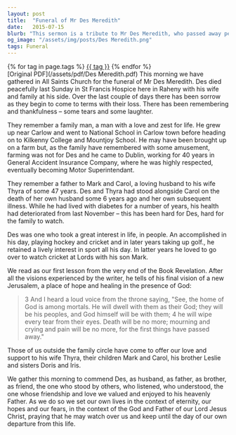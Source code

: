 ```yaml
---
layout: post
title:  "Funeral of Mr Des Meredith"
date:   2015-07-15
blurb: "This sermon is a tribute to Mr Des Meredith, who passed away peacefully in St Francis Hospice. It highlights his life, his love for his family, and his zest for life. It also touches on his interests in sports and bridge. The sermon offers comfort and hope, reminding the congregation of the promise of a new Jerusalem, where there will be no more death, mourning, crying, or pain."
og_image: "/assets/img/posts/Des Meredith.png"
tags: Funeral
---    
```

<div class="tag-pills">
    {% for tag in page.tags %}
    <a href="{{ site.baseurl }}/tag/{{ tag | slugify }}" class="tag-pill">{{ tag }}</a>
    {% endfor %}
</div>
[Original PDF](/assets/pdf/Des Meredith.pdf)
This morning we have gathered in All Saints Church for the funeral of Mr Des Meredith. Des died peacefully last Sunday in St Francis Hospice here in Raheny with his wife and family at his side. Over the last couple of days there has been sorrow as they begin to come to terms with their loss. There has been remembering and thankfulness – some tears and some laughter.

They remember a family man, a man with a love and zest for life. He grew up near Carlow and went to National School in Carlow town before heading on to Kilkenny College and Mountjoy School. He may have been brought up on a farm but, as the family have remembered with some amusement, farming was not for Des and he came to Dublin, working for 40 years in General Accident Insurance Company, where he was highly respected, eventually becoming Motor Superintendant.

They remember a father to Mark and Carol, a loving husband to his wife Thyra of some 47 years. Des and Thyra had stood alongside Carol on the death of her own husband some 6 years ago and her own subsequent illness. While he had lived with diabetes for a number of years, his health had deteriorated from last November – this has been hard for Des, hard for the family to watch.

Des was one who took a great interest in life, in people. An accomplished in his day, playing hockey and cricket and in later years taking up golf., he retained a lively interest in sport all his day. In latter years he loved to go over to watch cricket at Lords with his son Mark.

We read as our first lesson from the very end of the Book Revelation. After all the visions experienced by the writer, he tells of his final vision of a new Jerusalem, a place of hope and healing in the presence of God:

> 3 And I heard a loud voice from the throne saying,
> "See, the home of God is among mortals.
> He will dwell with them as their God;
> they will be his peoples,
> and God himself will be with them;
> 4 he will wipe every tear from their eyes.
> Death will be no more;
> mourning and crying and pain will be no more,
> for the first things have passed away."

Those of us outside the family circle have come to offer our love and support to his wife Thyra, their children Mark and Carol, his brother Leslie and sisters Doris and Iris.

We gather this morning to commend Des, as husband, as father, as brother, as friend, the one who stood by others, who listened, who understood, the one whose friendship and love we valued and enjoyed to his heavenly Father. As we do so we set our own lives in the context of eternity, our hopes and our fears, in the context of the God and Father of our Lord Jesus Christ, praying that he may watch over us and keep until the day of our own departure from this life.
